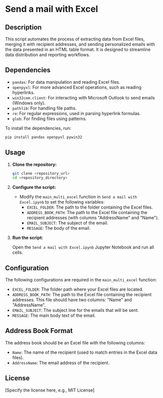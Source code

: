 # Send a mail with Excel

## Description

This script automates the process of extracting data from Excel files, merging it with recipient addresses, and sending personalized emails with the data presented in an HTML table format. It is designed to streamline data distribution and reporting workflows.

## Dependencies

*   `pandas`: For data manipulation and reading Excel files.
*   `openpyxl`: For more advanced Excel operations, such as reading hyperlinks.
*   `win32com.client`: For interacting with Microsoft Outlook to send emails (Windows only).
*   `pathlib`: For handling file paths.
*   `re`: For regular expressions, used in parsing hyperlink formulas.
*   `glob`: For finding files using patterns.

To install the dependencies, run:

```bash
pip install pandas openpyxl pywin32
```

## Usage

1.  **Clone the repository:**

    ```bash
    git clone <repository_url>
    cd <repository_directory>
    ```

2.  **Configure the script:**

    *   Modify the `main_multi_excel` function in `Send a mail with Excel.ipynb` to set the following variables:
        *   `EXCEL_FOLDER`: The path to the folder containing the Excel files.
        *   `ADDRESS_BOOK_PATH`: The path to the Excel file containing the recipient addresses (with columns "AddressName" and "Name").
        *   `EMAIL_SUBJECT`: The subject of the email.
        *   `MESSAGE`: The body of the email.

3.  **Run the script:**

    Open the `Send a mail with Excel.ipynb` Jupyter Notebook and run all cells.

## Configuration

The following configurations are required in the `main_multi_excel` function:

*   `EXCEL_FOLDER`:  The folder path where your Excel files are located.
*   `ADDRESS_BOOK_PATH`: The path to the Excel file containing the recipient addresses. This file should have two columns: "Name" and "AddressName".
*   `EMAIL_SUBJECT`: The subject line for the emails that will be sent.
*   `MESSAGE`: The main body text of the email.

## Address Book Format

The address book should be an Excel file with the following columns:

*   `Name`: The name of the recipient (used to match entries in the Excel data files).
*   `AddressName`: The email address of the recipient.

## License

[Specify the license here, e.g., MIT License]
